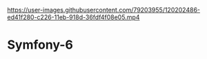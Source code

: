 
https://user-images.githubusercontent.com/79203955/120202486-ed41f280-c226-11eb-918d-36fdf4f08e05.mp4

# Symfony-6
